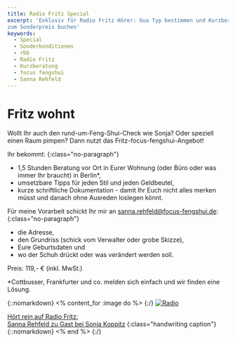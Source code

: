 ```yaml
---
title: Radio Fritz Special
excerpt: 'Exklusiv für Radio Fritz Hörer: Gua Typ bestimmen und Kurzberatung
zum Sonderpreis buchen'
keywords:
  - Special
  - Sonderkonditionen
  - rbb
  - Radio Fritz
  - Kurzberatung
  - focus fengshui
  - Sanna Rehfeld
---
```


# Fritz wohnt

Wollt Ihr auch den rund-um-Feng-Shui-Check wie Sonja?
Oder speziell einen Raum pimpen?
Dann nutzt das Fritz-focus-fengshui-Angebot!

Ihr bekommt:
{:class="no-paragraph"}

- 1,5 Stunden Beratung vor Ort in Eurer Wohnung (oder Büro oder was immer Ihr braucht) in Berlin*,
- umsetzbare Tipps für jeden Stil und jeden Geldbeutel,
- kurze schriftliche Dokumentation - damit Ihr Euch nicht alles merken müsst und danach ohne Ausreden loslegen könnt.

Für meine Vorarbeit schickt Ihr mir an <sanna.rehfeld@focus-fengshui.de>:
{:class="no-paragraph"}

- die Adresse,
- den Grundriss (schick vom Verwalter oder grobe Skizze),
- Eure Geburtsdaten und
- wo der Schuh drückt oder was verändert werden soll.

Preis: 119,- € (inkl. MwSt.)

*Cottbusser, Frankfurter und co. melden sich einfach und wir finden eine Lösung.


{::nomarkdown}
<% content_for :image do %>
{:/}
<a href="http://www.fritz.de/neues_wort/aktuell/aktionen_und_events/d/wohnen/fritzwohnt.html"><img src="/images/radio.jpg" alt="Radio"></a>

<a href="http://www.fritz.de/neues_wort/aktuell/aktionen_und_events/d/wohnen/fritzwohnt.html">
Hört rein auf Radio Fritz:<br>
Sanna Rehfeld zu Gast bei Sonja
Koppitz</a>
{:class="handwriting caption"}
{::nomarkdown}
<% end %>
{:/}
